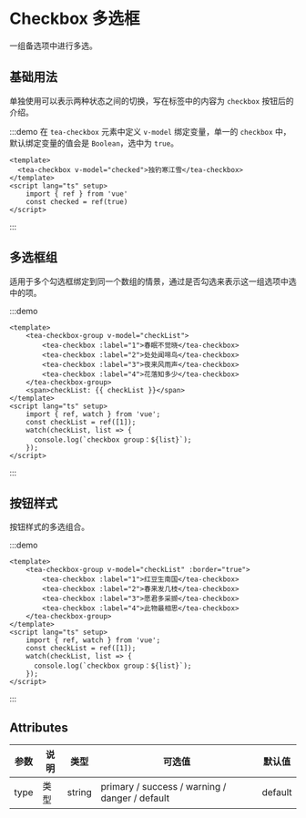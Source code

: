 # Checkbox 多选框

一组备选项中进行多选。

## 基础用法

单独使用可以表示两种状态之间的切换，写在标签中的内容为 `checkbox` 按钮后的介绍。

:::demo 在 `tea-checkbox` 元素中定义 `v-model` 绑定变量，单一的 `checkbox` 中，默认绑定变量的值会是 `Boolean`，选中为 `true`。

```vue
<template>
  <tea-checkbox v-model="checked">独钓寒江雪</tea-checkbox>
</template>
<script lang="ts" setup>
    import { ref } from 'vue'
    const checked = ref(true)
</script>
```
:::

## 多选框组

适用于多个勾选框绑定到同一个数组的情景，通过是否勾选来表示这一组选项中选中的项。

:::demo
```vue
<template>
    <tea-checkbox-group v-model="checkList">
        <tea-checkbox :label="1">春眠不觉晓</tea-checkbox>
        <tea-checkbox :label="2">处处闻啼鸟</tea-checkbox>
        <tea-checkbox :label="3">夜来风雨声</tea-checkbox>
        <tea-checkbox :label="4">花落知多少</tea-checkbox>
    </tea-checkbox-group>
    <span>checkList: {{ checkList }}</span>
</template>
<script lang="ts" setup>
    import { ref, watch } from 'vue';
    const checkList = ref([1]);
    watch(checkList, list => {
      console.log(`checkbox group：${list}`);
    });
</script>
```
:::

## 按钮样式

按钮样式的多选组合。

:::demo
```vue
<template>
    <tea-checkbox-group v-model="checkList" :border="true">
        <tea-checkbox :label="1">红豆生南国</tea-checkbox>
        <tea-checkbox :label="2">春来发几枝</tea-checkbox>
        <tea-checkbox :label="3">愿君多采撷</tea-checkbox>
        <tea-checkbox :label="4">此物最相思</tea-checkbox>
    </tea-checkbox-group>
</template>
<script lang="ts" setup>
    import { ref, watch } from 'vue';
    const checkList = ref([1]);
    watch(checkList, list => {
      console.log(`checkbox group：${list}`);
    });
</script>
```
:::

## Attributes

| 参数    | 说明   | 类型    | 可选值                                             | 默认值  |
| ------- | ------ | ------- | -------------------------------------------------- | ------- |
| type    | 类型   | string  | primary / success / warning / danger / default | default |